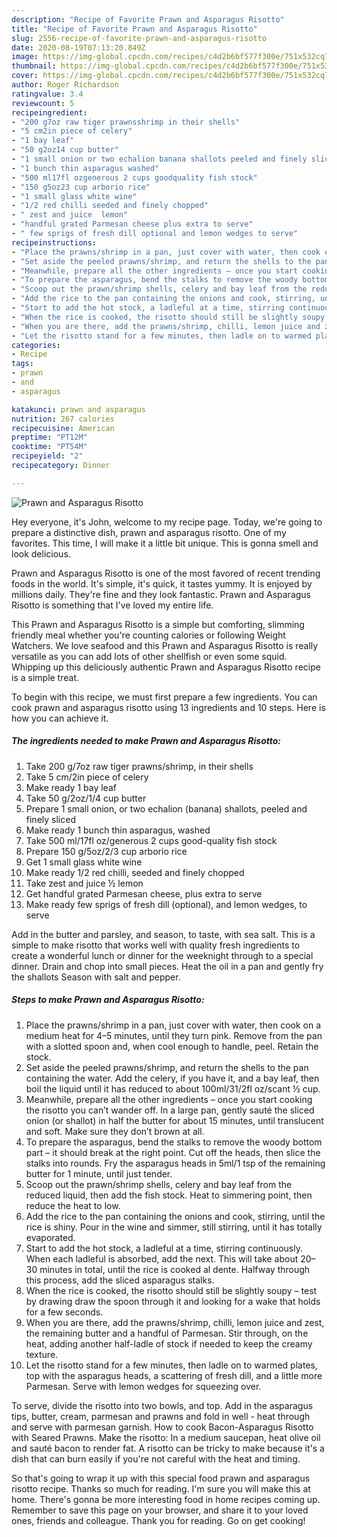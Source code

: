 ```yaml
---
description: "Recipe of Favorite Prawn and Asparagus Risotto"
title: "Recipe of Favorite Prawn and Asparagus Risotto"
slug: 2556-recipe-of-favorite-prawn-and-asparagus-risotto
date: 2020-08-19T07:13:20.849Z
image: https://img-global.cpcdn.com/recipes/c4d2b6bf577f300e/751x532cq70/prawn-and-asparagus-risotto-recipe-main-photo.jpg
thumbnail: https://img-global.cpcdn.com/recipes/c4d2b6bf577f300e/751x532cq70/prawn-and-asparagus-risotto-recipe-main-photo.jpg
cover: https://img-global.cpcdn.com/recipes/c4d2b6bf577f300e/751x532cq70/prawn-and-asparagus-risotto-recipe-main-photo.jpg
author: Roger Richardson
ratingvalue: 3.4
reviewcount: 5
recipeingredient:
- "200 g7oz raw tiger prawnsshrimp in their shells"
- "5 cm2in piece of celery"
- "1 bay leaf"
- "50 g2oz14 cup butter"
- "1 small onion or two echalion banana shallots peeled and finely sliced"
- "1 bunch thin asparagus washed"
- "500 ml17fl ozgenerous 2 cups goodquality fish stock"
- "150 g5oz23 cup arborio rice"
- "1 small glass white wine"
- "1/2 red chilli seeded and finely chopped"
- " zest and juice  lemon"
- "handful grated Parmesan cheese plus extra to serve"
- " few sprigs of fresh dill optional and lemon wedges to serve"
recipeinstructions:
- "Place the prawns/shrimp in a pan, just cover with water, then cook on a medium heat for 4–5 minutes, until they turn pink. Remove from the pan with a slotted spoon and, when cool enough to handle, peel. Retain the stock."
- "Set aside the peeled prawns/shrimp, and return the shells to the pan containing the water. Add the celery, if you have it, and a bay leaf, then boil the liquid until it has reduced to about 100ml/31/2fl oz/scant ½ cup."
- "Meanwhile, prepare all the other ingredients – once you start cooking the risotto you can’t wander off. In a large pan, gently sauté the sliced onion (or shallot) in half the butter for about 15 minutes, until translucent and soft. Make sure they don’t brown at all."
- "To prepare the asparagus, bend the stalks to remove the woody bottom part – it should break at the right point. Cut off the heads, then slice the stalks into rounds. Fry the asparagus heads in 5ml/1 tsp of the remaining butter for 1 minute, until just tender."
- "Scoop out the prawn/shrimp shells, celery and bay leaf from the reduced liquid, then add the fish stock. Heat to simmering point, then reduce the heat to low."
- "Add the rice to the pan containing the onions and cook, stirring, until the rice is shiny. Pour in the wine and simmer, still stirring, until it has totally evaporated."
- "Start to add the hot stock, a ladleful at a time, stirring continuously. When each ladleful is absorbed, add the next. This will take about 20–30 minutes in total, until the rice is cooked al dente. Halfway through this process, add the sliced asparagus stalks."
- "When the rice is cooked, the risotto should still be slightly soupy – test by drawing draw the spoon through it and looking for a wake that holds for a few seconds."
- "When you are there, add the prawns/shrimp, chilli, lemon juice and zest, the remaining butter and a handful of Parmesan. Stir through, on the heat, adding another half-ladle of stock if needed to keep the creamy texture."
- "Let the risotto stand for a few minutes, then ladle on to warmed plates, top with the asparagus heads, a scattering of fresh dill, and a little more Parmesan. Serve with lemon wedges for squeezing over."
categories:
- Recipe
tags:
- prawn
- and
- asparagus

katakunci: prawn and asparagus 
nutrition: 267 calories
recipecuisine: American
preptime: "PT12M"
cooktime: "PT54M"
recipeyield: "2"
recipecategory: Dinner

---
```



![Prawn and Asparagus Risotto](https://img-global.cpcdn.com/recipes/c4d2b6bf577f300e/751x532cq70/prawn-and-asparagus-risotto-recipe-main-photo.jpg)

Hey everyone, it's John, welcome to my recipe page. Today, we're going to prepare a distinctive dish, prawn and asparagus risotto. One of my favorites. This time, I will make it a little bit unique. This is gonna smell and look delicious.

Prawn and Asparagus Risotto is one of the most favored of recent trending foods in the world. It's simple, it's quick, it tastes yummy. It is enjoyed by millions daily. They're fine and they look fantastic. Prawn and Asparagus Risotto is something that I've loved my entire life.

This Prawn and Asparagus Risotto is a simple but comforting, slimming friendly meal whether you&#39;re counting calories or following Weight Watchers. We love seafood and this Prawn and Asparagus Risotto is really versatile as you can add lots of other shellfish or even some squid. Whipping up this deliciously authentic Prawn and Asparagus Risotto recipe is a simple treat.


To begin with this recipe, we must first prepare a few ingredients. You can cook prawn and asparagus risotto using 13 ingredients and 10 steps. Here is how you can achieve it.

<!--inarticleads1-->

##### The ingredients needed to make Prawn and Asparagus Risotto:

1. Take 200 g/7oz raw tiger prawns/shrimp, in their shells
1. Take 5 cm/2in piece of celery
1. Make ready 1 bay leaf
1. Take 50 g/2oz/1/4 cup butter
1. Prepare 1 small onion, or two echalion (banana) shallots, peeled and finely sliced
1. Make ready 1 bunch thin asparagus, washed
1. Take 500 ml/17fl oz/generous 2 cups good-quality fish stock
1. Prepare 150 g/5oz/2/3 cup arborio rice
1. Get 1 small glass white wine
1. Make ready 1/2 red chilli, seeded and finely chopped
1. Take  zest and juice ½ lemon
1. Get handful grated Parmesan cheese, plus extra to serve
1. Make ready  few sprigs of fresh dill (optional), and lemon wedges, to serve


Add in the butter and parsley, and season, to taste, with sea salt. This is a simple to make risotto that works well with quality fresh ingredients to create a wonderful lunch or dinner for the weeknight through to a special dinner. Drain and chop into small pieces. Heat the oil in a pan and gently fry the shallots Season with salt and pepper. 

<!--inarticleads2-->

##### Steps to make Prawn and Asparagus Risotto:

1. Place the prawns/shrimp in a pan, just cover with water, then cook on a medium heat for 4–5 minutes, until they turn pink. Remove from the pan with a slotted spoon and, when cool enough to handle, peel. Retain the stock.
1. Set aside the peeled prawns/shrimp, and return the shells to the pan containing the water. Add the celery, if you have it, and a bay leaf, then boil the liquid until it has reduced to about 100ml/31/2fl oz/scant ½ cup.
1. Meanwhile, prepare all the other ingredients – once you start cooking the risotto you can’t wander off. In a large pan, gently sauté the sliced onion (or shallot) in half the butter for about 15 minutes, until translucent and soft. Make sure they don’t brown at all.
1. To prepare the asparagus, bend the stalks to remove the woody bottom part – it should break at the right point. Cut off the heads, then slice the stalks into rounds. Fry the asparagus heads in 5ml/1 tsp of the remaining butter for 1 minute, until just tender.
1. Scoop out the prawn/shrimp shells, celery and bay leaf from the reduced liquid, then add the fish stock. Heat to simmering point, then reduce the heat to low.
1. Add the rice to the pan containing the onions and cook, stirring, until the rice is shiny. Pour in the wine and simmer, still stirring, until it has totally evaporated.
1. Start to add the hot stock, a ladleful at a time, stirring continuously. When each ladleful is absorbed, add the next. This will take about 20–30 minutes in total, until the rice is cooked al dente. Halfway through this process, add the sliced asparagus stalks.
1. When the rice is cooked, the risotto should still be slightly soupy – test by drawing draw the spoon through it and looking for a wake that holds for a few seconds.
1. When you are there, add the prawns/shrimp, chilli, lemon juice and zest, the remaining butter and a handful of Parmesan. Stir through, on the heat, adding another half-ladle of stock if needed to keep the creamy texture.
1. Let the risotto stand for a few minutes, then ladle on to warmed plates, top with the asparagus heads, a scattering of fresh dill, and a little more Parmesan. Serve with lemon wedges for squeezing over.


To serve, divide the risotto into two bowls, and top. Add in the asparagus tips, butter, cream, parmesan and prawns and fold in well - heat through and serve with parmesan garnish. How to cook Bacon-Asparagus Risotto with Seared Prawns. Make the risotto: In a medium saucepan, heat olive oil and sauté bacon to render fat. A risotto can be tricky to make because it&#39;s a dish that can burn easily if you&#39;re not careful with the heat and timing. 

So that's going to wrap it up with this special food prawn and asparagus risotto recipe. Thanks so much for reading. I'm sure you will make this at home. There's gonna be more interesting food in home recipes coming up. Remember to save this page on your browser, and share it to your loved ones, friends and colleague. Thank you for reading. Go on get cooking!
